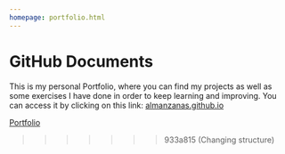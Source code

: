 ```yaml
---
homepage: portfolio.html
---
```

# GitHub Documents

This is my personal Portfolio, where you can find my projects as well as
some exercises I have done in order to keep learning and improving. You
can access it by clicking on this link:
<a href="https://almanzanas.github.io">almanzanas.github.io</a>

<a href="porfolio/almanzanas.html">Portfolio</a>
>>>>>>> 933a815 (Changing structure)
